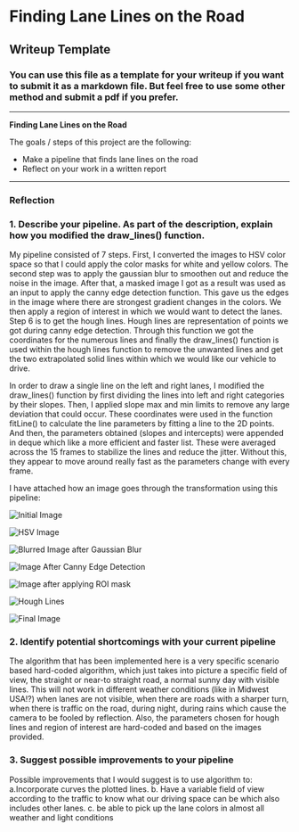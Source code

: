 # **Finding Lane Lines on the Road** 

## Writeup Template

### You can use this file as a template for your writeup if you want to submit it as a markdown file. But feel free to use some other method and submit a pdf if you prefer.

---

**Finding Lane Lines on the Road**

The goals / steps of this project are the following:
* Make a pipeline that finds lane lines on the road
* Reflect on your work in a written report


[//]: # (Image References)

[image1]: ./examples/grayscale.jpg "Grayscale"

---

### Reflection

### 1. Describe your pipeline. As part of the description, explain how you modified the draw_lines() function.

My pipeline consisted of 7 steps. First, I converted the images to HSV color space so that I could apply the color masks for white and yellow colors. 
The second step was to apply the gaussian blur to smoothen out and reduce the noise in the image. After that, a masked image
I got as a result was used as an input to apply the canny edge detection function. This gave us the edges in the image where there are strongest gradient 
changes in the colors.
We then apply a region of interest in which we would want to detect the lanes.
Step 6 is to get the hough lines. Hough lines are representation of points we got during canny edge detection. Through this function we got the coordinates for the numerous lines and finally the draw_lines() function is used within the hough lines function to remove the unwanted lines and get the two extrapolated solid lines within which we would like our vehicle to drive. 

In order to draw a single line on the left and right lanes, I modified the draw_lines() function by first dividing the lines into 
left and right categories by their slopes. Then, I applied slope max and min limits to remove any large deviation that could occur.
These coordinates were used in the function fitLine() to calculate the line parameters by fitting a line to the 2D points. And then, the parameters obtained (slopes and intercepts) were appended in deque which like a more efficient and faster list.
These were averaged across the 15 frames to stabilize the lines and reduce the jitter. Without this, they appear to move around really fast as the parameters change with every frame.

I have attached how an image goes through the transformation using this pipeline:

![Initial Image](https://raw.githubusercontent.com/iamsumit16/Udacity-CarND-LaneLines-Project1/master/output_images/Initial.jpg)

![HSV Image](https://raw.githubusercontent.com/iamsumit16/Udacity-CarND-LaneLines-Project1/master/output_images/HSV.jpg)

![Blurred Image after Gaussian Blur](https://github.com/iamsumit16/Udacity-CarND-LaneLines-Project1/blob/master/output_images/Blured.jpg)

![Image After Canny Edge Detection](https://github.com/iamsumit16/Udacity-CarND-LaneLines-Project1/blob/master/output_images/Canny.jpg)

![Image after applying ROI mask](https://github.com/iamsumit16/Udacity-CarND-LaneLines-Project1/blob/master/output_images/Masked.jpg)

![Hough Lines](https://github.com/iamsumit16/Udacity-CarND-LaneLines-Project1/blob/master/output_images/Hough%20Lines.jpg)

![Final Image](https://github.com/iamsumit16/Udacity-CarND-LaneLines-Project1/blob/master/output_images/Final%20Image.jpg)


### 2. Identify potential shortcomings with your current pipeline


The algorithm that has been implemented here is a very specific scenario based hard-coded algorithm, which just takes into
picture a specific field of view, the straight or near-to straight road, a normal sunny day with visible lines.
This will not work in different weather conditions (like in Midwest USA!?) when lanes are not visible, when there are roads with a sharper turn, when there is traffic on the road, during night, during rains which cause the camera to be fooled by reflection. Also, the parameters chosen for hough lines and region of interest are hard-coded and based on the images provided.

### 3. Suggest possible improvements to your pipeline

Possible improvements that I would suggest is to use algorithm to: 
a.Incorporate curves the plotted lines.
b. Have a variable field of view according to the traffic to know what our driving space can be which also includes other lanes.
c. be able to pick up the lane colors in almost all weather and light conditions 

